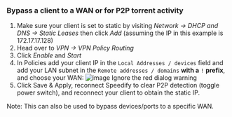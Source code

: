 ### Bypass a client to a WAN or for P2P torrent activity
1. Make sure your client is set to static by visiting _Network -> DHCP and DNS -> Static Leases_ then click _Add_ (assuming the IP in this example is 172.17.17.128)
2. Head over to _VPN -> VPN Policy Routing_
3. Click _Enable_ and _Start_
4. In Policies add your client IP in the `Local Addresses / devices` field and add your LAN subnet in the `Remote addresses / domains` **with a** `!` **prefix**, and choose your WAN:
![image](https://user-images.githubusercontent.com/96490382/198855901-73a913ab-74a0-40eb-8033-43b75189ebc3.png)
Ignore the red dialog warning
5. Click Save & Apply, reconnect Speedify to clear P2P detection (toggle power switch), and reconnect your client to obtain the static IP.

Note:
This can also be used to bypass devices/ports to a specific WAN.